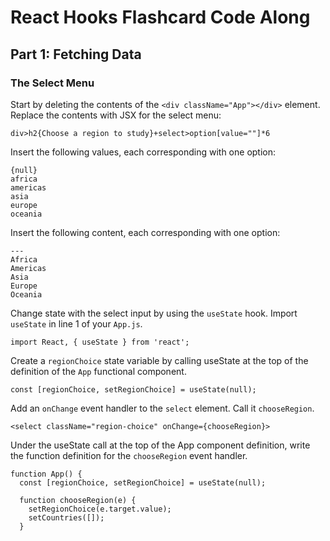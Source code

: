 # React Hooks Flashcard Code Along

## Part 1: Fetching Data

### The Select Menu

Start by deleting the contents of the `<div className="App"></div>` element. Replace the contents with JSX for the select menu:

```
div>h2{Choose a region to study}+select>option[value=""]*6
```

Insert the following values, each corresponding with one option:

```
{null}
africa
americas
asia
europe
oceania
```

Insert the following content, each corresponding with one option:

```
---
Africa
Americas
Asia
Europe
Oceania
```

Change state with the select input by using the `useState` hook.
Import `useState` in line 1 of your `App.js`.

```
import React, { useState } from 'react';
```

Create a `regionChoice` state variable by calling useState at the top of the definition of the `App` functional component.

```
const [regionChoice, setRegionChoice] = useState(null);
```

Add an `onChange` event handler to the `select` element. Call it `chooseRegion`.

```
<select className="region-choice" onChange={chooseRegion}>
```

Under the useState call at the top of the App component definition, write the function definition for the `chooseRegion` event handler.

```
function App() {
  const [regionChoice, setRegionChoice] = useState(null);

  function chooseRegion(e) {
    setRegionChoice(e.target.value);
    setCountries([]);
  }

```
